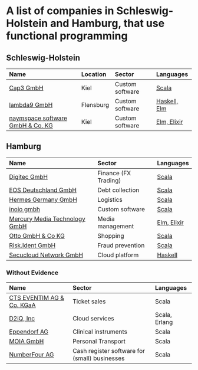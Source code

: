 # A list of companies in Schleswig-Holstein and Hamburg, that use functional programming

## Schleswig-Holstein

| Name | Location | Sector | Languages |
| :--- | :------- | :----- | :-------- |
| [Cap3 GmbH](https://www.cap3.de) | Kiel | Custom software | [Scala](https://www.cap3.de/projekte/panel-app) |
| [lambda9 GmbH](https://www.lambda9.de) | Flensburg | Custom software | [Haskell, Elm](https://lambda9.de/software/technologien) |
| [naymspace software GmbH & Co. KG](https://www.naymspace.de) | Kiel | Custom software | [Elm, Elixir](https://www.naymspace.de/software/) |

## Hamburg

| Name | Sector | Languages |
| :--- | :----- | :-------- |
| [Digitec GmbH](https://digitec.de)| Finance (FX Trading) | [Scala](https://digitec.de/wp-content/uploads/2019/04/Software-Engineer-Scala-Englisch-Deutsch.pdf)|
| [EOS Deutschland GmbH](https://eos-deutschland.de/) | Debt collection | [Scala](https://www.stepstone.de/stellenangebote--Senior-Java-Developer-m-w-d-Hamburg-EOS-Technology-Solutions-GmbH--5761712-inline.html) |
| [Hermes Germany GmbH](https://www.hermesworld.com/) | Logistics | [Scala](https://job.otto.de/otto/or_publication/default/html/03027677) |
| [inoio gmbh](https://inoio.de) | Custom software | [Scala](https://inoio.de/work/) |
| [Mercury Media Technology GmbH](https://getmercury.io) | Media management | [Elm, Elixir](https://getmercury.softgarden.io/job/5605642/Full-stack-Web-Developer?jobDbPVId=15333372&l=en) |
| [Otto GmbH & Co KG](https://www.otto.de) | Shopping | [Scala](https://www.ottogroup.com/de/karriere/jobs/Senior-Scala-Developer-m-w-d-Team-Analyse-und-Performance.php) |
| [Risk.Ident GmbH](https://riskident.com/de/) | Fraud prevention | [Scala](https://riskident-jobs.personio.de/job/253181) |
| [Secucloud Network GmbH](https://www.secucloud.com) | Cloud platform | [Haskell](https://www.secucloud.com/files/carreer/en/20181216_Developer_Senior_EN.pdf) |

### Without Evidence

| Name | Sector | Languages |
| :--- | :----- | :-------- |
| [CTS EVENTIM AG & Co. KGaA](https://www.eventim.de/city/hamburg-7/) | Ticket sales | Scala |
| [D2iQ, Inc](https://d2iq.com) | Cloud services | Scala, Erlang | 
| [Eppendorf AG](https://www.eppendorf.com/OC-en/) | Clinical instruments | Scala |
| [MOIA GmbH](https://www.moia.io) | Personal Transport | Scala |
| [NumberFour AG](https://www.enfore.com) | Cash register software for (small) businesses | Scala |
